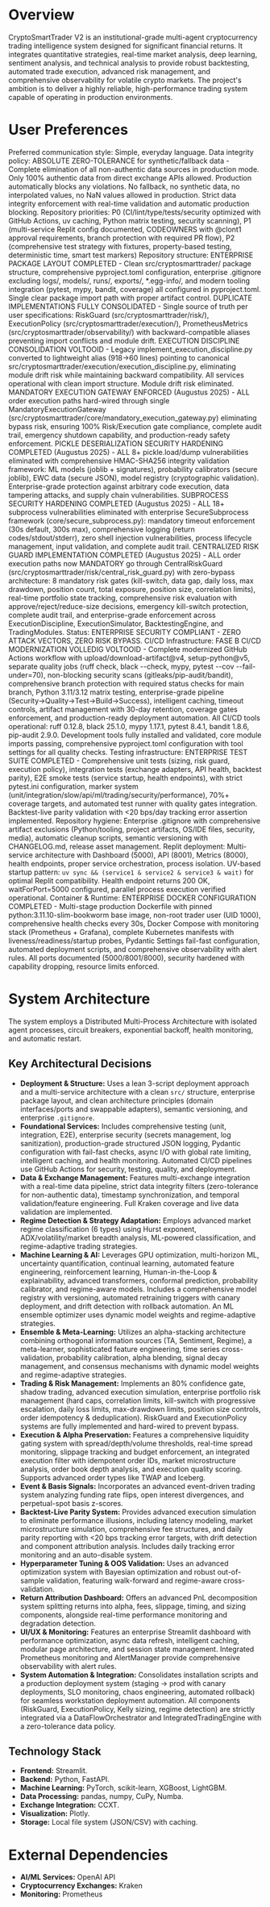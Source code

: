 # Overview
CryptoSmartTrader V2 is an institutional-grade multi-agent cryptocurrency trading intelligence system designed for significant financial returns. It integrates quantitative strategies, real-time market analysis, deep learning, sentiment analysis, and technical analysis to provide robust backtesting, automated trade execution, advanced risk management, and comprehensive observability for volatile crypto markets. The project's ambition is to deliver a highly reliable, high-performance trading system capable of operating in production environments.

# User Preferences
Preferred communication style: Simple, everyday language.
Data integrity policy: ABSOLUTE ZERO-TOLERANCE for synthetic/fallback data - Complete elimination of all non-authentic data sources in production mode. Only 100% authentic data from direct exchange APIs allowed. Production automatically blocks any violations. No fallback, no synthetic data, no interpolated values, no NaN values allowed in production. Strict data integrity enforcement with real-time validation and automatic production blocking.
Repository priorities: P0 (CI/lint/type/tests/security optimized with GitHub Actions, uv caching, Python matrix testing, security scanning), P1 (multi-service Replit config documented, CODEOWNERS with @clont1 approval requirements, branch protection with required PR flow), P2 (comprehensive test strategy with fixtures, property-based testing, deterministic time, smart test markers)
Repository structure: ENTERPRISE PACKAGE LAYOUT COMPLETED - Clean src/cryptosmarttrader/ package structure, comprehensive pyproject.toml configuration, enterprise .gitignore excluding logs/, models/, runs/, exports/, *.egg-info/, and modern tooling integration (pytest, mypy, bandit, coverage) all configured in pyproject.toml. Single clear package import path with proper artifact control. DUPLICATE IMPLEMENTATIONS FULLY CONSOLIDATED - Single source of truth per user specifications: RiskGuard (src/cryptosmarttrader/risk/), ExecutionPolicy (src/cryptosmarttrader/execution/), PrometheusMetrics (src/cryptosmarttrader/observability/) with backward-compatible aliases preventing import conflicts and module drift. EXECUTION DISCIPLINE CONSOLIDATION VOLTOOID - Legacy implement_execution_discipline.py converted to lightweight alias (918→60 lines) pointing to canonical src/cryptosmarttrader/execution/execution_discipline.py, eliminating module drift risk while maintaining backward compatibility. All services operational with clean import structure. Module drift risk eliminated. MANDATORY EXECUTION GATEWAY ENFORCED (Augustus 2025) - ALL order execution paths hard-wired through single MandatoryExecutionGateway (src/cryptosmarttrader/core/mandatory_execution_gateway.py) eliminating bypass risk, ensuring 100% Risk/Execution gate compliance, complete audit trail, emergency shutdown capability, and production-ready safety enforcement. PICKLE DESERIALIZATION SECURITY HARDENING COMPLETED (Augustus 2025) - ALL 8+ pickle.load/dump vulnerabilities eliminated with comprehensive HMAC-SHA256 integrity validation framework: ML models (joblib + signatures), probability calibrators (secure joblib), EWC data (secure JSON), model registry (cryptographic validation). Enterprise-grade protection against arbitrary code execution, data tampering attacks, and supply chain vulnerabilities. SUBPROCESS SECURITY HARDENING COMPLETED (Augustus 2025) - ALL 18+ subprocess vulnerabilities eliminated with enterprise SecureSubprocess framework (core/secure_subprocess.py): mandatory timeout enforcement (30s default, 300s max), comprehensive logging (return codes/stdout/stderr), zero shell injection vulnerabilities, process lifecycle management, input validation, and complete audit trail. CENTRALIZED RISK GUARD IMPLEMENTATION COMPLETED (Augustus 2025) - ALL order execution paths now MANDATORY go through CentralRiskGuard (src/cryptosmarttrader/risk/central_risk_guard.py) with zero-bypass architecture: 8 mandatory risk gates (kill-switch, data gap, daily loss, max drawdown, position count, total exposure, position size, correlation limits), real-time portfolio state tracking, comprehensive risk evaluation with approve/reject/reduce-size decisions, emergency kill-switch protection, complete audit trail, and enterprise-grade enforcement across ExecutionDiscipline, ExecutionSimulator, BacktestingEngine, and TradingModules. Status: ENTERPRISE SECURITY COMPLIANT - ZERO ATTACK VECTORS, ZERO RISK BYPASS.
CI/CD Infrastructure: FASE B CI/CD MODERNIZATION VOLLEDIG VOLTOOID - Complete modernized GitHub Actions workflow with upload/download-artifact@v4, setup-python@v5, separate quality jobs (ruff check, black --check, mypy, pytest --cov --fail-under=70), non-blocking security scans (gitleaks/pip-audit/bandit), comprehensive branch protection with required status checks for main branch, Python 3.11/3.12 matrix testing, enterprise-grade pipeline (Security→Quality→Test→Build→Success), intelligent caching, timeout controls, artifact management with 30-day retention, coverage gates enforcement, and production-ready deployment automation. All CI/CD tools operational: ruff 0.12.8, black 25.1.0, mypy 1.17.1, pytest 8.4.1, bandit 1.8.6, pip-audit 2.9.0. Development tools fully installed and validated, core module imports passing, comprehensive pyproject.toml configuration with tool settings for all quality checks.
Testing infrastructure: ENTERPRISE TEST SUITE COMPLETED - Comprehensive unit tests (sizing, risk guard, execution policy), integration tests (exchange adapters, API health, backtest parity), E2E smoke tests (service startup, health endpoints), with strict pytest.ini configuration, marker system (unit/integration/slow/api/ml/trading/security/performance), 70%+ coverage targets, and automated test runner with quality gates integration. Backtest-live parity validation with <20 bps/day tracking error assertion implemented.
Repository hygiene: Enterprise .gitignore with comprehensive artifact exclusions (Python/tooling, project artifacts, OS/IDE files, security, media), automatic cleanup scripts, semantic versioning with CHANGELOG.md, release asset management.
Replit deployment: Multi-service architecture with Dashboard (5000), API (8001), Metrics (8000), health endpoints, proper service orchestration, process isolation. UV-based startup pattern: `uv sync && (service1 & service2 & service3 & wait)` for optimal Replit compatibility. Health endpoint returns 200 OK, waitForPort=5000 configured, parallel process execution verified operational.
Container & Runtime: ENTERPRISE DOCKER CONFIGURATION COMPLETED - Multi-stage production Dockerfile with pinned python:3.11.10-slim-bookworm base image, non-root trader user (UID 1000), comprehensive health checks every 30s, Docker Compose with monitoring stack (Prometheus + Grafana), complete Kubernetes manifests with liveness/readiness/startup probes, Pydantic Settings fail-fast configuration, automated deployment scripts, and comprehensive observability with alert rules. All ports documented (5000/8001/8000), security hardened with capability dropping, resource limits enforced.

# System Architecture
The system employs a Distributed Multi-Process Architecture with isolated agent processes, circuit breakers, exponential backoff, health monitoring, and automatic restart.

## Key Architectural Decisions
*   **Deployment & Structure:** Uses a lean 3-script deployment approach and a multi-service architecture with a clean `src/` structure, enterprise package layout, and clean architecture principles (domain interfaces/ports and swappable adapters), semantic versioning, and enterprise `.gitignore`.
*   **Foundational Services:** Includes comprehensive testing (unit, integration, E2E), enterprise security (secrets management, log sanitization), production-grade structured JSON logging, Pydantic configuration with fail-fast checks, async I/O with global rate limiting, intelligent caching, and health monitoring. Automated CI/CD pipelines use GitHub Actions for security, testing, quality, and deployment.
*   **Data & Exchange Management:** Features multi-exchange integration with a real-time data pipeline, strict data integrity filters (zero-tolerance for non-authentic data), timestamp synchronization, and temporal validation/feature engineering. Full Kraken coverage and live data validation are implemented.
*   **Regime Detection & Strategy Adaptation:** Employs advanced market regime classification (6 types) using Hurst exponent, ADX/volatility/market breadth analysis, ML-powered classification, and regime-adaptive trading strategies.
*   **Machine Learning & AI:** Leverages GPU optimization, multi-horizon ML, uncertainty quantification, continual learning, automated feature engineering, reinforcement learning, Human-in-the-Loop & explainability, advanced transformers, conformal prediction, probability calibrator, and regime-aware models. Includes a comprehensive model registry with versioning, automated retraining triggers with canary deployment, and drift detection with rollback automation. An ML ensemble optimizer uses dynamic model weights and regime-adaptive strategies.
*   **Ensemble & Meta-Learning:** Utilizes an alpha-stacking architecture combining orthogonal information sources (TA, Sentiment, Regime), a meta-learner, sophisticated feature engineering, time series cross-validation, probability calibration, alpha blending, signal decay management, and consensus mechanisms with dynamic model weights and regime-adaptive strategies.
*   **Trading & Risk Management:** Implements an 80% confidence gate, shadow trading, advanced execution simulation, enterprise portfolio risk management (hard caps, correlation limits, kill-switch with progressive escalation, daily loss limits, max-drawdown limits, position size controls, order idempotency & deduplication). RiskGuard and ExecutionPolicy systems are fully implemented and hard-wired to prevent bypass.
*   **Execution & Alpha Preservation:** Features a comprehensive liquidity gating system with spread/depth/volume thresholds, real-time spread monitoring, slippage tracking and budget enforcement, an integrated execution filter with idempotent order IDs, market microstructure analysis, order book depth analysis, and execution quality scoring. Supports advanced order types like TWAP and Iceberg.
*   **Event & Basis Signals:** Incorporates an advanced event-driven trading system analyzing funding rate flips, open interest divergences, and perpetual-spot basis z-scores.
*   **Backtest-Live Parity System:** Provides advanced execution simulation to eliminate performance illusions, including latency modeling, market microstructure simulation, comprehensive fee structures, and daily parity reporting with <20 bps tracking error targets, with drift detection and component attribution analysis. Includes daily tracking error monitoring and an auto-disable system.
*   **Hyperparameter Tuning & OOS Validation:** Uses an advanced optimization system with Bayesian optimization and robust out-of-sample validation, featuring walk-forward and regime-aware cross-validation.
*   **Return Attribution Dashboard:** Offers an advanced PnL decomposition system splitting returns into alpha, fees, slippage, timing, and sizing components, alongside real-time performance monitoring and degradation detection.
*   **UI/UX & Monitoring:** Features an enterprise Streamlit dashboard with performance optimization, async data refresh, intelligent caching, modular page architecture, and session state management. Integrated Prometheus monitoring and AlertManager provide comprehensive observability with alert rules.
*   **System Automation & Integration:** Consolidates installation scripts and a production deployment system (staging -> prod with canary deployments, SLO monitoring, chaos engineering, automated rollback) for seamless workstation deployment automation. All components (RiskGuard, ExecutionPolicy, Kelly sizing, regime detection) are strictly integrated via a DataFlowOrchestrator and IntegratedTradingEngine with a zero-tolerance data policy.

## Technology Stack
*   **Frontend:** Streamlit.
*   **Backend:** Python, FastAPI.
*   **Machine Learning:** PyTorch, scikit-learn, XGBoost, LightGBM.
*   **Data Processing:** pandas, numpy, CuPy, Numba.
*   **Exchange Integration:** CCXT.
*   **Visualization:** Plotly.
*   **Storage:** Local file system (JSON/CSV) with caching.

# External Dependencies
*   **AI/ML Services:** OpenAI API
*   **Cryptocurrency Exchanges:** Kraken
*   **Monitoring:** Prometheus